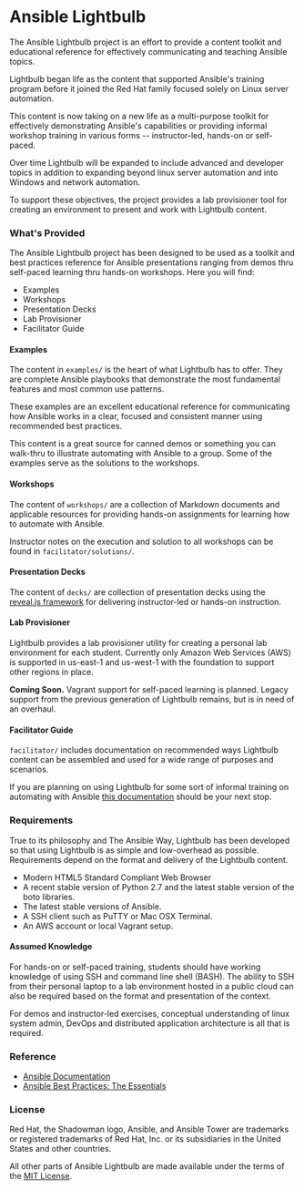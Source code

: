 # Ansible Lightbulb

The Ansible Lightbulb project is an effort to provide a content toolkit and educational reference for effectively communicating and teaching Ansible topics.

Lightbulb began life as the content that supported Ansible's training program before it joined the Red Hat family focused solely on Linux server automation.

This content is now taking on a new life as a multi-purpose toolkit for effectively demonstrating Ansible's capabilities or providing informal workshop training in various forms -- instructor-led, hands-on or self-paced.

Over time Lightbulb will be expanded to include advanced and developer topics in addition to expanding beyond linux server automation and into Windows and network automation.

To support these objectives, the project provides a lab provisioner tool for creating an environment to present and work with Lightbulb content.

### What's Provided

The Ansible Lightbulb project has been designed to be used as a toolkit and best practices reference for Ansible presentations ranging from demos thru self-paced learning thru hands-on workshops. Here you will find:

* Examples
* Workshops
* Presentation Decks
* Lab Provisioner
* Facilitator Guide

#### Examples

The content in `examples/` is the heart of what Lightbulb has to offer. They are complete Ansible playbooks that demonstrate the most fundamental features and most common use patterns.

These examples are an excellent educational reference for communicating how Ansible works in a clear, focused and consistent manner using recommended best practices.

This content is a great source for canned demos or something you can walk-thru to illustrate automating with Ansible to a group. Some of the examples  serve as the solutions to the workshops.

#### Workshops

The content of `workshops/` are a collection of Markdown documents and applicable resources for providing hands-on assignments for learning how to automate with Ansible.

Instructor notes on the execution and solution to all workshops can be found in `facilitator/solutions/`.

#### Presentation Decks

The content of `decks/` are collection of presentation decks using the [reveal.js framework](http://lab.hakim.se/reveal-js/) for delivering instructor-led or hands-on instruction.

#### Lab Provisioner

Lightbulb provides a lab provisioner utility for creating a personal lab environment for each student. Currently only Amazon Web Services (AWS) is supported in us-east-1 and us-west-1 with the foundation to support other regions in place.

**Coming Soon.** Vagrant support for self-paced learning is planned. Legacy support from the previous generation of Lightbulb remains, but is in need of an overhaul.

#### Facilitator Guide

`facilitator/` includes documentation on recommended ways Lightbulb content can be assembled and used for a wide range of purposes and scenarios.

If you are planning on using Lightbulb for some sort of informal training on automating with Ansible [this documentation](facilitator/README.md) should be your next stop.

### Requirements

True to its philosophy and The Ansible Way, Lightbulb has been developed so that using Lightbulb is as simple and low-overhead as possible. Requirements depend on the format and delivery of the Lightbulb content.

* Modern HTML5 Standard Compliant Web Browser
* A recent stable version of Python 2.7 and the latest stable version of the boto libraries.
* The latest stable versions of Ansible.
* A SSH client such as PuTTY or Mac OSX Terminal.
* An AWS account or local Vagrant setup.

#### Assumed Knowledge

For hands-on or self-paced training, students should have working knowledge of using SSH and command line shell (BASH). The ability to SSH from their personal laptop to a lab environment hosted in a public cloud can also be required based on the format and presentation of the context.

For demos and instructor-led exercises, conceptual understanding of linux system admin, DevOps and distributed application architecture is all that is required.

### Reference

* [Ansible Documentation](http://docs.ansible.com)
* [Ansible Best Practices: The Essentials](https://www.ansible.com/blog/ansible-best-practices-essentials)

### License

Red Hat, the Shadowman logo, Ansible, and Ansible Tower are trademarks or registered trademarks of Red Hat, Inc. or its subsidiaries in the United States and other countries.

All other parts of Ansible Lightbulb are made available under the terms of the [MIT License](LICENSE).
